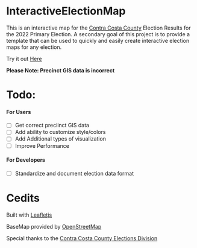# InteractiveElectionMap
This is an interactive map for the [Contra Costa County](https://www.contracosta.ca.gov/) Election Results for the 2022 Primary Election. A secondary goal of this project is to provide a template that can be used to quickly and easily create interactive election maps for any election.

Try it out [Here](https://spinnernicholas.github.io/InteractiveElectionMap/public/index.html)

**Please Note: Precinct GIS data is incorrect**

# Todo:
#### For Users
- [ ] Get correct preciinct GIS data
- [ ] Add ability to customize style/colors
- [ ] Add Additional types of visualization
- [ ] Improve Performance
#### For Developers
- [ ] Standardize and document election data format

# Cedits
Built with [Leafletjs](https://leafletjs.com/)

BaseMap provided by [OpenStreetMap](https://www.openstreetmap.org/)

Special thanks to the [Contra Costa County Elections Division](https://www.cocovote.us/)
